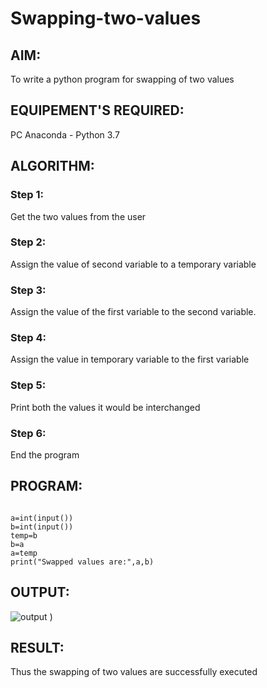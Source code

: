# Swapping-two-values
## AIM:
To write a python program for swapping of two values
## EQUIPEMENT'S REQUIRED: 
PC
Anaconda - Python 3.7
## ALGORITHM: 
### Step 1:
Get the two values from the user
### Step 2: 
Assign the value of second variable to a temporary variable 
### Step 3: 
Assign the value of the first variable to the second variable.
### Step 4:  
Assign the value in temporary variable to the first variable
### Step 5: 
Print both the values it would be interchanged
### Step 6: 
End the program
## PROGRAM:
```

a=int(input())
b=int(input())
temp=b
b=a
a=temp
print("Swapped values are:",a,b)
```

## OUTPUT:
![output](https://github.com/Narendran-sec/Swapping-two-values/assets/147473131/662b93a5-8a04-41cf-ac1e-208c03abd8c7)
)
## RESULT:
Thus the swapping of two values are successfully executed



